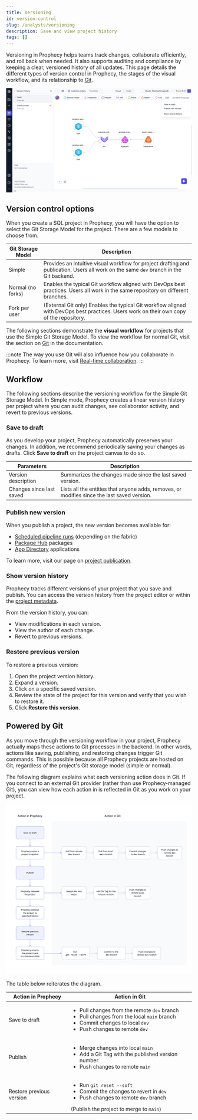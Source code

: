 ```yaml
---
title: Versioning
id: version-control
slug: /analysts/versioning
description: Save and view project history
tags: []
---
```


Versioning in Prophecy helps teams track changes, collaborate efficiently, and roll back when needed. It also supports auditing and compliance by keeping a clear, versioned history of all updates. This page details the different types of version control in Prophecy, the stages of the visual workflow, and its relationship to [Git](#powered-by-git).

![Simple version menu](img/simple-version.png)

## Version control options

When you create a SQL project in Prophecy, you will have the option to select the Git Storage Model for the project. There are a few models to choose from.

| Git Storage Model | Description                                                                                                                              |
| ----------------- | ---------------------------------------------------------------------------------------------------------------------------------------- |
| Simple            | Provides an intuitive visual workflow for project drafting and publication. Users all work on the same `dev` branch in the Git backend.  |
| Normal (no forks) | Enables the typical Git workflow aligned with DevOps best practices. Users all work in the same repository on different branches.        |
| Fork per user     | (External Git only) Enables the typical Git workflow aligned with DevOps best practices. Users work on their own copy of the repository. |

The following sections demonstrate the **visual workflow** for projects that use the Simple Git Storage Model. To view the workflow for normal Git, visit the section on [Git](/engineers/git) in the documentation.

:::note
The way you use Git will also influence how you collaborate in Prophecy. To learn more, visit [Real-time collaboration](docs/analysts/development/collaboration/collaboration-modes.md).
:::

## Workflow

The following sections describe the versioning workflow for the Simple Git Storage Model. In Simple mode, Prophecy creates a linear version history per project where you can audit changes, see collaborator activity, and revert to previous versions.

### Save to draft

As you develop your project, Prophecy automatically preserves your changes. In addition, we recommend periodically saving your changes as drafts. Click **Save to draft** on the project canvas to do so.

| Parameters               | Description                                                                                 |
| ------------------------ | ------------------------------------------------------------------------------------------- |
| Version description      | Summarizes the changes made since the last saved version.                                   |
| Changes since last saved | Lists all the entities that anyone adds, removes, or modifies since the last saved version. |

### Publish new version

When you publish a project, the new version becomes available for:

- [Scheduled pipeline runs](docs/analysts/scheduling.md) (depending on the fabric)
- [Package Hub](docs/analysts/extensibility/extensibility.md#package-hub) packages
- [App Directory](docs/analysts/business-apps/business-apps.md) applications

To learn more, visit our page on [project publication](/analysts/project-publication).

### Show version history

Prophecy tracks different versions of your project that you save and publish. You can access the version history from the project editor or within the [project metadata](docs/getting-started/concepts/project.md#metadata).

From the version history, you can:

- View modifications in each version.
- View the author of each change.
- Revert to previous versions.

### Restore previous version

To restore a previous version:

1. Open the project version history.
1. Expand a version.
1. Click on a specific saved version.
1. Review the state of the project for this version and verify that you wish to restore it.
1. Click **Restore this version**.

## Powered by Git

As you move through the versioning workflow in your project, Prophecy actually maps these actions to Git processes in the backend. In other words, actions like saving, publishing, and restoring changes trigger Git commands. This is possible because all Prophecy projects are hosted on Git, regardless of the project's Git storage model (simple or normal).

The following diagram explains what each versioning action does in Git. If you connect to an external Git provider (rather than use Prophecy-managed Git), you can view how each action in is reflected in Git as you work on your project.

![Simple Git](../img/git-flow-simple.png)

The table below reiterates the diagram.

| Action in Prophecy       | Action in Git                                                                                                                                                                                               |
| ------------------------ | ----------------------------------------------------------------------------------------------------------------------------------------------------------------------------------------------------------- |
| Save to draft            | <ul class="table-list"><li>Pull changes from the remote `dev` branch</li><li>Pull changes from the local `main` branch</li><li>Commit changes to local `dev`</li><li>Push changes to remote `dev`</li></ul> |
| Publish                  | <ul class="table-list"><li>Merge changes into local `main`</li><li>Add a Git Tag with the published version number</li><li>Push changes to remote `main`</li></ul>                                          |
| Restore previous version | <ul class="table-list"><li>Run `git reset --soft`</li><li>Commit the changes to revert in `dev`</li><li>Push changes to remote `dev` branch</li></ul> (Publish the project to merge to `main`)              |
